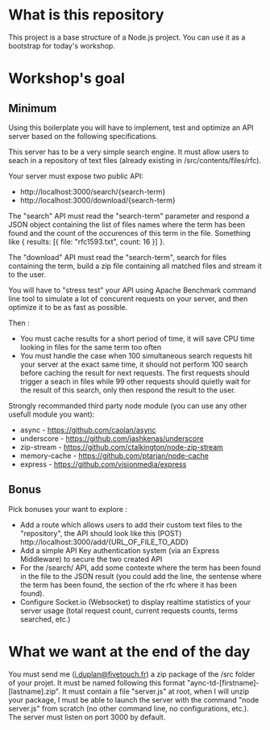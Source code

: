 # What is this repository

This project is a base structure of a Node.js project.
You can use it as a bootstrap for today's workshop.


# Workshop's goal

## Minimum

Using this boilerplate you will have to implement, test and optimize an API server based on the following specifications.

This server has to be a very simple search engine. It must allow users to seach in a repository of text files (already existing in /src/contents/files/rfc).

Your server must expose two public API: 

* http://localhost:3000/search/{search-term}
* http://localhost:3000/download/{search-term}

The "search" API must read the "search-term" parameter and respond a JSON object containing the list of files names where the term has been found and the count of the occurences of this term in the file. Something like { results: [{ file: "rfc1593.txt", count: 16 }] }.

The "download" API must read the "search-term", search for files containing the term, build a zip file containing all matched files and stream it to the user.

You will have to "stress test" your API using Apache Benchmark command line tool to simulate a lot of concurent requests on your server, and then optimize it to be as fast as possible.

Then : 

* You must cache results for a short period of time, it will save CPU time looking in files for the same term too often
* You must handle the case when 100 simultaneous search requests hit your server at the exact same time, it should not perform 100 search before caching the result for next requests. The first requests should trigger a seach in files while 99 other requests should quietly wait for the result of this search, only then respond the result to the user.

Strongly recommanded third party node module (you can use any other usefull module you want): 

* async - https://github.com/caolan/async
* underscore - https://github.com/jashkenas/underscore
* zip-stream - https://github.com/ctalkington/node-zip-stream
* memory-cache - https://github.com/ptarjan/node-cache
* express - https://github.com/visionmedia/express


## Bonus

Pick bonuses your want to explore : 

* Add a route which allows users to add their custom text files to the "repository", the API should look like this (POST) http://localhost:3000/add/{URL_OF_FILE_TO_ADD}
* Add a simple API Key authentication system (via an Express Middleware) to secure the two created API
* For the /search/ API, add some contexte where the term has been found in the file to the JSON result (you could add the line, the sentense where the term has been found, the section of the rfc where it has been found).
* Configure Socket.io (Websocket) to display realtime statistics of your server usage (total request count, current requests counts, terms searched, etc.)


# What we want at the end of the day

You must send me (i.duplan@fivetouch.fr) a zip package of the /src folder of your projet.
It must be named following this format "aync-td-[firstname]-[lastname].zip".
It must contain a file "server.js" at root, when I will unzip your package, I must be able to launch the server with the command "node server.js" from scratch (no other command line, no configurations, etc.).
The server must listen on port 3000 by default.





